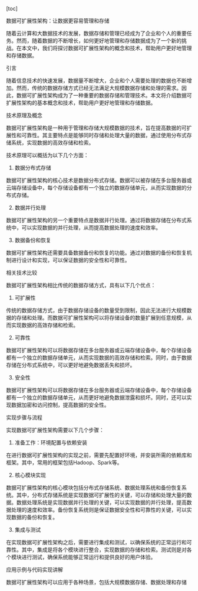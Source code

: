 
[toc]                    
                
                
数据可扩展性架构：让数据更容易管理和存储

随着云计算和大数据技术的发展，数据存储和管理已经成为了企业和个人的重要任务。然而，随着数据的不断增长，如何更好地管理和存储数据成为了一个新的挑战。在本文中，我们将探讨数据可扩展性架构的概念和技术，帮助用户更好地管理和存储数据。

引言

随着信息技术的快速发展，数据量不断增大，企业和个人需要处理的数据也不断增加。然而，传统的数据存储方式已经无法满足大规模数据存储和处理的需求。因此，数据可扩展性架构成为了一种重要的数据存储和管理技术。本文将介绍数据可扩展性架构的基本概念和技术，帮助用户更好地管理和存储数据。

技术原理及概念

数据可扩展性架构是一种用于管理和存储大规模数据的技术，旨在提高数据的可扩展性和可靠性。其主要特点是能够同时存储和处理大量的数据，通过使用分布式存储系统，实现数据的高效存储和检索。

技术原理可以概括为以下几个方面：

1. 数据分布式存储

数据可扩展性架构的核心技术是数据分布式存储。数据可以被存储在多台服务器或云端存储设备中，每个存储设备都有一个独立的数据存储单元，从而实现数据的分布式存储。

2. 数据并行处理

数据可扩展性架构的另一个重要特点是数据并行处理。通过将数据存储在分布式系统中，可以实现数据的并行处理，从而提高数据处理的速度和效率。

3. 数据备份和恢复

数据可扩展性架构还需要具备数据备份和恢复的功能。通过对数据的备份和恢复机制进行设计和实现，可以保证数据的安全性和可靠性。

相关技术比较

数据可扩展性架构相比传统的数据存储方式，具有以下几个优点：

1. 可扩展性

传统的数据存储方式，由于数据存储设备的数量受到限制，因此无法进行大规模数据的存储和处理。而数据可扩展性架构可以将存储设备的数量扩展到任意规模，从而实现数据的高效存储和检索。

2. 可靠性

数据可扩展性架构可以将数据存储在多台服务器或云端存储设备中，每个存储设备都有一个独立的数据存储单元，从而实现数据的高效存储和检索。同时，由于数据存储在分布式系统中，可以更好地避免数据丢失和损坏。

3. 安全性

数据可扩展性架构可以将数据存储在多台服务器或云端存储设备中，每个存储设备都有一个独立的数据存储单元，从而更好地避免数据泄露和损坏。同时，还可以实现数据加密和访问控制，提高数据的安全性。

实现步骤与流程

实现数据可扩展性架构需要以下几个步骤：

1. 准备工作：环境配置与依赖安装

在进行数据可扩展性架构的实现之前，需要先配置好环境，并安装所需的依赖库和框架。其中，常用的框架包括Hadoop、Spark等。

2. 核心模块实现

数据可扩展性架构的核心模块包括分布式存储系统、数据处理系统和备份恢复系统。其中，分布式存储系统是实现数据可扩展性的关键，可以存储和处理大量的数据。数据处理系统是实现数据并行处理的关键，可以实现数据的并行处理，提高数据处理的速度和效率。备份恢复系统则是保证数据安全性和可靠性的关键，可以实现数据的备份和恢复。

3. 集成与测试

在实现数据可扩展性架构之后，需要进行集成和测试，以确保系统的正常运行和可靠性。其中，集成是将各个模块进行整合，实现数据的存储和检索。测试则是对各个模块进行测试，确保系统能够正常运行和提供良好的用户体验。

应用示例与代码实现讲解

数据可扩展性架构可以应用于各种场景，包括大规模数据存储、数据处理和存储


